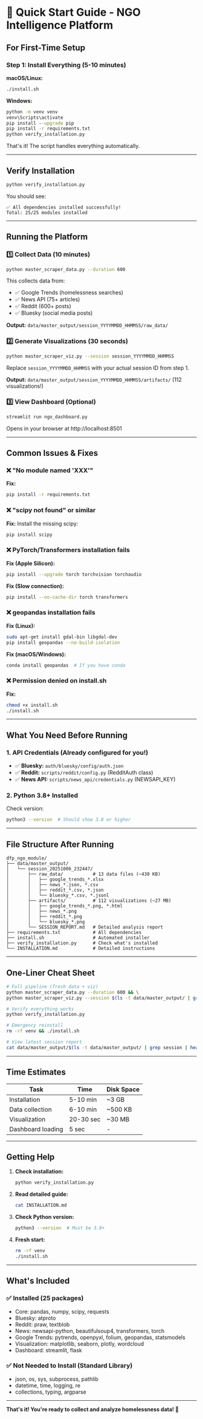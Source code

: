# 🚀 Quick Start Guide - NGO Intelligence Platform

## For First-Time Setup

### Step 1: Install Everything (5-10 minutes)

**macOS/Linux:**
```bash
./install.sh
```

**Windows:**
```cmd
python -m venv venv
venv\Scripts\activate
pip install --upgrade pip
pip install -r requirements.txt
python verify_installation.py
```

That's it! The script handles everything automatically.

---

## Verify Installation

```bash
python verify_installation.py
```

You should see:
```
✅ All dependencies installed successfully!
Total: 25/25 modules installed
```

---

## Running the Platform

### 1️⃣ Collect Data (10 minutes)

```bash
python master_scraper_data.py --duration 600
```

This collects data from:
- ✅ Google Trends (homelessness searches)
- ✅ News API (75+ articles)
- ✅ Reddit (600+ posts)
- ✅ Bluesky (social media posts)

**Output:** `data/master_output/session_YYYYMMDD_HHMMSS/raw_data/`

### 2️⃣ Generate Visualizations (30 seconds)

```bash
python master_scraper_viz.py --session session_YYYYMMDD_HHMMSS
```

Replace `session_YYYYMMDD_HHMMSS` with your actual session ID from step 1.

**Output:** `data/master_output/session_YYYYMMDD_HHMMSS/artifacts/` (112 visualizations!)

### 3️⃣ View Dashboard (Optional)

```bash
streamlit run ngo_dashboard.py
```

Opens in your browser at http://localhost:8501

---

## Common Issues & Fixes

### ❌ "No module named 'XXX'"

**Fix:**
```bash
pip install -r requirements.txt
```

### ❌ "scipy not found" or similar

**Fix:** Install the missing scipy:
```bash
pip install scipy
```

### ❌ PyTorch/Transformers installation fails

**Fix (Apple Silicon):**
```bash
pip install --upgrade torch torchvision torchaudio
```

**Fix (Slow connection):**
```bash
pip install --no-cache-dir torch transformers
```

### ❌ geopandas installation fails

**Fix (Linux):**
```bash
sudo apt-get install gdal-bin libgdal-dev
pip install geopandas --no-build-isolation
```

**Fix (macOS/Windows):**
```bash
conda install geopandas  # If you have conda
```

### ❌ Permission denied on install.sh

**Fix:**
```bash
chmod +x install.sh
./install.sh
```

---

## What You Need Before Running

### 1. API Credentials (Already configured for you!)

- ✅ **Bluesky:** `auth/bluesky/config/auth.json`
- ✅ **Reddit:** `scripts/reddit/config.py` (RedditAuth class)
- ✅ **News API:** `scripts/news_api/credentials.py` (NEWSAPI_KEY)

### 2. Python 3.8+ Installed

Check version:
```bash
python3 --version  # Should show 3.8 or higher
```

---

## File Structure After Running

```
dfp_ngo_module/
├── data/master_output/
│   └── session_20251006_232447/
│       ├── raw_data/           # 13 data files (~430 KB)
│       │   ├── google_trends_*.xlsx
│       │   ├── news_*.json, *.csv
│       │   ├── reddit_*.csv, *.json
│       │   └── bluesky_*.csv, *.jsonl
│       ├── artifacts/          # 112 visualizations (~27 MB)
│       │   ├── google_trends_*.png, *.html
│       │   ├── news_*.png
│       │   ├── reddit_*.png
│       │   └── bluesky_*.png
│       └── SESSION_REPORT.md   # Detailed analysis report
├── requirements.txt            # All dependencies
├── install.sh                  # Automated installer
├── verify_installation.py      # Check what's installed
└── INSTALLATION.md             # Detailed instructions
```

---

## One-Liner Cheat Sheet

```bash
# Full pipeline (fresh data + viz)
python master_scraper_data.py --duration 600 && \
python master_scraper_viz.py --session $(ls -t data/master_output/ | grep session | head -1)

# Verify everything works
python verify_installation.py

# Emergency reinstall
rm -rf venv && ./install.sh

# View latest session report
cat data/master_output/$(ls -t data/master_output/ | grep session | head -1)/SESSION_REPORT.md
```

---

## Time Estimates

| Task | Time | Disk Space |
|------|------|------------|
| Installation | 5-10 min | ~3 GB |
| Data collection | 6-10 min | ~500 KB |
| Visualization | 20-30 sec | ~30 MB |
| Dashboard loading | 5 sec | - |

---

## Getting Help

1. **Check installation:**
   ```bash
   python verify_installation.py
   ```

2. **Read detailed guide:**
   ```bash
   cat INSTALLATION.md
   ```

3. **Check Python version:**
   ```bash
   python3 --version  # Must be 3.8+
   ```

4. **Fresh start:**
   ```bash
   rm -rf venv
   ./install.sh
   ```

---

## What's Included

### ✅ Installed (25 packages)
- Core: pandas, numpy, scipy, requests
- Bluesky: atproto
- Reddit: praw, textblob
- News: newsapi-python, beautifulsoup4, transformers, torch
- Google Trends: pytrends, openpyxl, folium, geopandas, statsmodels
- Visualization: matplotlib, seaborn, plotly, wordcloud
- Dashboard: streamlit, flask

### ✅ Not Needed to Install (Standard Library)
- json, os, sys, subprocess, pathlib
- datetime, time, logging, re
- collections, typing, argparse

---

**That's it! You're ready to collect and analyze homelessness data! 🎉**

